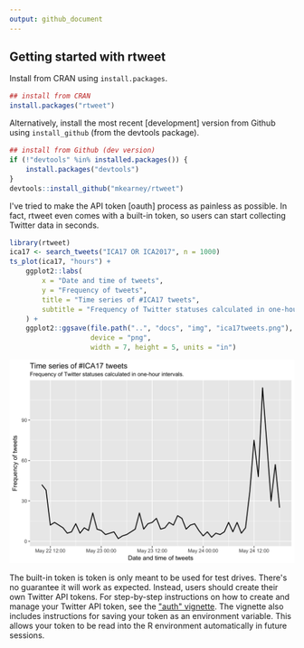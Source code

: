 ```yaml
---
output: github_document
---
```





## Getting started with rtweet

Install from CRAN using `install.packages`.


```r
## install from CRAN
install.packages("rtweet")
```

Alternatively, install the most recent [development] version from
Github using `install_github` (from the devtools package).


```r
## install from Github (dev version)
if (!"devtools" %in% installed.packages()) {
    install.packages("devtools")
}
devtools::install_github("mkearney/rtweet")
```

I've tried to make the API token [oauth] process as painless as
possible. In fact, rtweet even comes with a built-in token, so
users can start collecting Twitter data in seconds.


```r
library(rtweet)
ica17 <- search_tweets("ICA17 OR ICA2017", n = 1000)
ts_plot(ica17, "hours") +
    ggplot2::labs(
        x = "Date and time of tweets",
        y = "Frequency of tweets",
        title = "Time series of #ICA17 tweets",
        subtitle = "Frequency of Twitter statuses calculated in one-hour intervals."
    ) +
    ggplot2::ggsave(file.path("..", "docs", "img", "ica17tweets.png"),
                    device = "png",
                    width = 7, height = 5, units = "in")
```

<p align="center">
<img src="img/ica17tweets.png" alt="ica17tweets">
</p>

The built-in token is token is only meant to be used for test
drives. There's no guarantee it will work as expected. Instead, users
should create their own Twitter API tokens. For step-by-step
instructions on how to create and manage your Twitter API token, see
the ["auth" vignette](https://mkearney.github.io/rtweet/articles/auth.html).
The vignette also includes instructions for saving your token as an
environment variable. This allows your token to be read into the R
environment automatically in future sessions.
